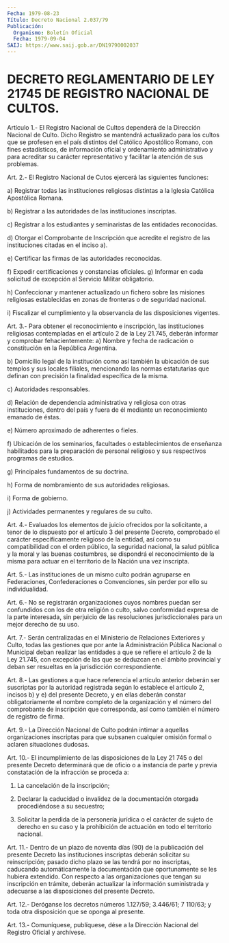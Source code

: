 ```yaml
---
Fecha: 1979-08-23
Título: Decreto Nacional 2.037/79
Publicación:
  Organismo: Boletín Oficial
  Fecha: 1979-09-04
SAIJ: https://www.saij.gob.ar/DN19790002037
---
```

# DECRETO REGLAMENTARIO DE LEY 21745 DE REGISTRO NACIONAL DE CULTOS.

<a id="1"></a>
Artículo  1.-  El  Registro Nacional de Cultos dependerá de la Dirección  Nacional  de  Culto.    Dicho    Registro  se  mantendrá actualizado para los cultos que se profesen en  el  país  distintos del    Católico  Apostólico  Romano,  con  fines  estadísticos,  de información oficial y ordenamiento administrativo y para acreditar su  carácter  representativo    y  facilitar  la  atención  de  sus problemas.

<a id="2"></a>
Art. 2.- El Registro Nacional de Cutos ejercerá las siguientes funciones:

a) Registrar  todas  las  instituciones  religiosas  distintas a la Iglesia Católica Apostólica Romana.

b)  Registrar  a  las  autoridades de las instituciones inscriptas.

c) Registrar a los estudiantes  y  seminaristas  de  las  entidades reconocidas.

d)  Otorgar  el Comprobante de Inscripción que acredite el registro de las instituciones citadas en el inciso a).

e) Certificar  las  firmas  de  las  autoridades  reconocidas.

f)    Expedir   certificaciones  y  constancias  oficiales.    g) Informar en cada  solicitud  de  excepción  al  Servicio Militar obligatorio.

h)  Confeccionar  y  mantener  actualizado  un  fichero  sobre  las misiones  religiosas  establecidas  en  zonas  de  fronteras  o  de seguridad nacional.

i) Fiscalizar el cumplimiento y la observancia de las disposiciones vigentes.

<a id="3"></a>
Art.  3.-  Para  obtener  el reconocimiento e inscripción, las instituciones religiosas contempladas  en  el  artículo 2 de la Ley 21.745,   deberán  informar  y  comprobar  fehacientemente:    a) Nombre  y  fecha  de  radicación  o constitución en la República Argentina.

b) Domicilio legal de la institución como  así también la ubicación de  sus  templos  y  sus locales filiales, mencionando  las  normas estatutarias que definan  con  precisión la finalidad específica de la misma.

c) Autoridades responsables.

d) Relación de dependencia administrativa  y  religiosa  con  otras instituciones,    dentro  del  país  y  fuera  de  él  mediante  un reconocimiento emanado de éstas.

e) Número aproximado de adherentes o fieles.

f) Ubicación de los  seminarios,  facultades  o establecimientos de enseñanza habilitados para la preparación de personal  religioso  y sus respectivos programas de estudios.

g) Principales fundamentos de su doctrina.

h)  Forma  de  nombramiento  de  sus  autoridades  religiosas.

i) Forma de gobierno.

j) Actividades permanentes y regulares de su culto.

<a id="4"></a>
Art.  4.-  Evaluados  los elementos de juicio ofrecidos por la solicitante,  a  tenor  de  lo dispuesto  por  el  artículo  3 del presente Decreto, comprobado  el carácter específicamente religioso de la entidad, así como su compatibilidad  con el orden público, la seguridad  nacional,  la  salud  pública y la moral  y  las  buenas costumbres, se dispondrá el reconocimiento  de la misma para actuar en el territorio de la Nación una vez inscripta.

<a id="5"></a>
Art.  5.- Las instituciones de un mismo culto podrán agruparse en Federaciones,  Confederaciones  o  Convenciones,  sin perder por ello su individualidad.

<a id="6"></a>
Art. 6.- No se registrarán organizaciones cuyos nombres puedan ser confundidos con los de otra religión o culto, salvo conformidad  expresa  de  la parte interesada, sin perjuicio de las resoluciones jurisdiccionales  para  un  mejor  derecho  de su uso.

<a id="7"></a>
Art.  7.-  Serán  centralizadas en el Ministerio de Relaciones Exteriores y Culto, todas las gestiones que por ante la Administración Pública Nacional  o  Municipal  deban  realizar  las entidades  a  que  se  refiere  el artículo 2 de la Ley 21.745, con excepción de las que se deduzcan  en  el  ámbito provincial y deban ser resueltas en la jurisdicción correspondiente.

<a id="8"></a>
Art.  8.-  Las  gestiones  a  que  hace referencia el artículo anterior deberán ser suscriptas por la autoridad  registrada  según lo establece  el artículo 2, incisos b) y e) del presente Decreto, y en ellas deberán  constar  obligatoriamente el nombre completo de la  organización y el número del  comprobante  de  inscripción  que corresponda,  así  como  también  el  número  de registro de firma.

<a id="9"></a>
Art.  9.-  La  Dirección  Nacional  de  Culto podrán intimar a aquellas  organizaciones  inscriptas  para  que subsanen  cualquier omisión formal o aclaren situaciones dudosas.

<a id="10"></a>
Art.  10.- El incumplimiento de las disposiciones de la Ley 21 745 o del presente  Decreto determinará que de oficio o a instancia de parte y previa constatación  de la infracción se proceda a:

1) La cancelación de la inscripción;

2) Declarar la caducidad o invalidez  de  la documentación otorgada procediéndose a su secuestro;

3) Solicitar la perdida de la personería jurídica  o el carácter de sujeto de derecho en su caso y la prohibición de actuación  en todo el territorio nacional.

<a id="11"></a>
Art.  11.-  Dentro  de  un  plazo  de  noventa días (90) de la publicación  del  presente  Decreto  las  instituciones  inscriptas deberán  solicitar  su reinscripción; pasado  dicho  plazo  se  las tendrá por no inscriptas, caducando automáticamente la documentación que oportunamente  se les  hubiera  extendido.  Con  respecto  a  las  organizaciones  que tengan su inscripción en trámite,  deberán  actualizar  la  información    suministrada    y adecuarse a las disposiciones del presente Decreto.

<a id="12"></a>
Art. 12.- Deróganse los decretos números 1.127/59; 3.446/61; 7 110/63;  y  toda  otra  disposición  que  se  oponga  al  presente.

<a id="13"></a>
Art. 13.- Comuníquese, publíquese, dése a la Dirección Nacional del Registro Oficial y archívese.